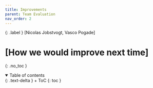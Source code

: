 ```yaml
---
title: Improvements
parent: Team Evaluation
nav_order: 2
---
```


{: .label }
[Nicolas Jobstvogt, Vasco Pogade]

# [How we would improve next time]
{: .no_toc }

<details open markdown="block">
{: .text-delta }
<summary>Table of contents</summary>
+ ToC
{: toc }
</details>
